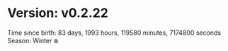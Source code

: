 # Version: v0.2.22
Time since birth: 83 days, 1993 hours, 119580 minutes, 7174800 seconds
Season: Winter ❄️
